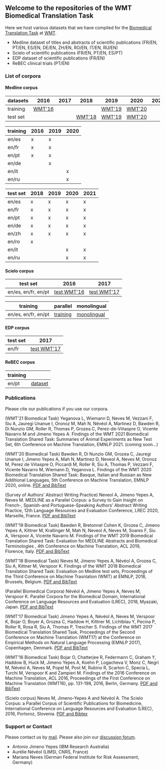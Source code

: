 ## Welcome to the repositories of the WMT Biomedical Translation Task

Here we host various datasets that we have compiled for the [Biomedical Translation Task](http://www.statmt.org/wmt21/biomedical-translation-task.html) at [WMT](http://www.statmt.org/wmt21/index.html).

- Medline dataset of titles and abstracts of scientific publications (FR/EN, PT/EN, ES/EN, DE/EN, ZH/EN, RO/EN, IT/EN, RU/EN)
- Scielo of scientific publications (FR/EN, PT/EN, ES/PT)
- EDP dataset of scientific publications (FR/EN)
- ReBEC clinical trials (PT/EN)

### List of corpora

#### Medline corpus

| datasets   |  2016 |  2017 |  2018 |  2019 |  2020 |  2021 |
| ---------- | ----- | ----- | ----- | ----- | ----- | ----- |
| training   | [WMT'16](https://zenodo.org/record/5552299#.YV1orSWxUog) | | | [WMT'19](https://drive.google.com/drive/folders/1yBfh_KFSN0XxP2k9rnkxKNKYvjpj703p) | [WMT'20](https://drive.google.com/drive/folders/1G_OTHKDJ4vmZB-5TFDZPc7tYigw-JYBI?usp=sharing) | |
| test set   | | | [WMT'18](https://drive.google.com/drive/u/1/folders/1hmn24Xr1gJIQ9tsYwUJGgia19davCNz9) | [WMT'19](https://drive.google.com/drive/u/0/folders/1x4689LkvdJTyAxsB6tYu12MJzxgiyDZ_) | [WMT'20](https://drive.google.com/drive/u/1/folders/1G_OTHKDJ4vmZB-5TFDZPc7tYigw-JYBI) | |

| training    |  2016  |  2019  |  2020  |
| ----------  | ------ | ------ | ------ |
| en/es       |    x   |    x   |        |
| en/fr       |    x   |    x   |        |
| en/pt       |    x   |    x   |        |
| en/de       |        |    x   |        |
| en/it       |        |        |    x   |
| en/ru       |        |        |    x   |

| test set    |  2018  |  2019  |  2020  |  2021  | 
| ----------  | ------ | ------ | ------ | ------ | 
| en/es       |    x   |    x   |    x   |    x   |
| en/fr       |    x   |    x   |    x   |    x   |
| en/pt       |    x   |    x   |    x   |    x   |
| en/de       |    x   |    x   |    x   |    x   |
| en/zh       |    x   |    x   |    x   |    x   |
| en/ro       |    x   |        |        |        |
| en/it       |        |        |    x   |    x   |
| en/ru       |        |        |    x   |    x   |

#### Scielo corpus

| test set    | 2016  |  2017  | 
| ---------- | ------ | ------ | 
| en/es, en/fr, en/pt | [test WMT'16](https://zenodo.org/record/5589209) |  [test WMT'17](https://zenodo.org/record/843862) |

| training    | parallel  | monolingual  | 
| ---------- | ------ | ------ | 
| en/es, en/fr, en/pt | [training](https://zenodo.org/record/5588265) | [monolingual](https://zenodo.org/record/5588794) |

#### EDP corpus

| test set    | 2017  | 
| ---------- | ------ | 
| en/fr        | [test WMT'17](https://cabernet.limsi.fr/EDP_EN.html) |

#### ReBEC corpus

| training    |   | 
| ---------- | ------ | 
| en/pt      | [dataset](https://github.com/biomedical-translation-corpora/rebec)  |

### Publications

Please cite our publications if you use our corpora. 

(WMT'21 Biomedical Task)
Yeganova L, Wiemann D, Neves M, Vezzani F, Siu A, Jauregi Unanue I, Oronoz M, Mah N, Névéol A, Martinez D, Bawden R, Di Nunzio GM, Roller R, Thomas P, Grozea C, Perez-de-Viñaspre O, Vicente Navarro M and Jimeno Yepes A. Findings of the WMT 2021 Biomedical Translation Shared Task: Summaries of Animal Experiments as New Test Set, 6th Conference on Machine Translation, EMNLP 2021. (coming soon...)

(WMT'20 Biomedical Task)
Bawden R, Di Nunzio GM, Grozea C, Jauregi Unanue I, Jimeno Yepes A, Mah N, Martinez D, Neveol A, Neves M, Oronoz M, Perez de Viñaspre O, Piccardi M, Roller R, Siu A, Thomas P, Vezzani F, Vicente Navarro M, Wiemann D, Yeganova L. Findings of the WMT 2020 Biomedical Translation Shared Task: Basque, Italian and Russian as New Additional Languages, 5th Conference on Machine Translation, EMNLP 2020, online. [PDF and BibText](https://aclanthology.org/2020.wmt-1.76/)

(Survey of Authors’ Abstract Writing Practice)
Neveol A, Jimeno Yepes A, Neves M. MEDLINE as a Parallel Corpus: a Survey to Gain Insight on French-, Spanish-and Portuguese-Speaking Authors’ Abstract Writing Practice, 12th Language Resources and Evaluation Conference, LREC 2020, Marseille, France. [PDF and BibText](https://aclanthology.org/2020.lrec-1.453/)

(WMT'19 Biomedical Task)
Bawden R, Bretonnel Cohen K, Grozea C, Jimeno Yepes A, Kittner M, Krallinger M, Mah N, Neveol A, Neves M, Soares F, Siu A, Verspoor A, Vicente Navarro M. Findings of the WMT 2019 Biomedical Translation Shared Task: Evaluation for MEDLINE Abstracts and Biomedical Terminologies , 4th Conference on Machine Translation, ACL 2019, Florence, Italy.  [PDF and BibText](https://www.aclweb.org/anthology/W19-5403/)

(WMT'18 Biomedical Task)
Neves M, Jimeno Yepes A, Névéol A, Grozea C, Siu A, Kittner M, Verspoor K. Findings of the WMT 2018 Biomedical Translation Shared Task: Evaluation on Medline test sets, Proceedings of the Third Conference on Machine Trasnlation (WMT) at EMNLP, 2018, Brussels, Belgium. [PDF and BibText](https://www.aclweb.org/anthology/W18-6403/)

(Parallel Biomedical Corpora)
Névéol A, Jimeno Yepes A, Neves M, Verspoor K. Parallel Corpora for the Biomedical Domain, International Conference on Language Resources and Evaluation (LREC), 2018, Myazaki, Japan. [PDF and BibText](https://www.aclweb.org/anthology/L18-1043/)

(WMT'17 Biomedical Task)
Jimeno Yepes A, N&eacute;v&eacute;ol A, Neves M, Verspoor K, Bojar O, Boyer A, Grozea C, Haddow H, Kittner M, Lichtblau Y, Pecina P, Roller R, Rosa R, Siu A, Thomas P, Trescher S. Findings of the WMT 2017 Biomedical Translation Shared Task, Proceedings of the Second Conference on Machine Translation (WMT17) at the Conference on Empirical Methods on Natural Language Processing (EMNLP 2017), Copenhagen, Denmark. [PDF and BibText](https://www.aclweb.org/anthology/W17-4719/)

(WMT'16 Biomedical Task)
Bojar O, Chatterjee R, Federmann C, Graham Y, Haddow B, Huck M, Jimeno Yepes A, Koehn P, Logacheva V, Monz C, Negri M, N&eacute;v&eacute;ol A, Neves M, Popel M, Post M, Rubino R, Scarton C, Specia L, Turchi M, Verspoor K and Zampieri M. Findings of the 2016 Conference on Machine Translation, ACL 2016, Proceedings of the First Conference on Machine Translation (WMT16), pp. 131-198, 2016, Berlin, Germany. [PDF and BibText](https://www.aclweb.org/anthology/W16-2301/)

(Scielo corpus)
Neves M, Jimeno-Yepes A and N&eacute;v&eacute;ol A. The Scielo Corpus: a Parallel Corpus of Scientific Publications for Biomedicine, International Conference on Language Resources and Evaluation (LREC), 2016, Portoroz, Slovenia. [PDF and Bibtex](https://www.aclweb.org/anthology/L16-1470/)

### Support or Contact

Please contact us by [mail](wmtbiomedical@gmail.com). Please also join our [discussion forum](https://groups.google.com/forum/?hl=en#!forum/wmt-biomedical-task). 

- Antonio Jimeno Yepes (IBM Research Australia)
- Aur&eacute;lie N&eacute;v&eacute;ol (LIMSI, CNRS, France)
- Mariana Neves (German Federal Institute for Risk Assessment, Germany)
